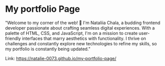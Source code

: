 # My portfolio Page
"Welcome to my corner of the web! 👋 I'm Nataliia Chala, a budding frontend developer passionate about crafting seamless digital experiences. With a palette of HTML, CSS, and JavaScript, I'm on a mission to create user-friendly interfaces that marry aesthetics with functionality. I thrive on challenges and constantly explore new technologies to refine my skills, so my portfolio is constantly being updated."

Link: https://natalie-0073.github.io/my-portfolio-page/ 